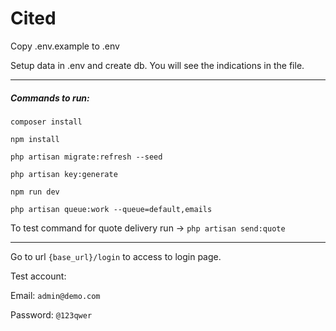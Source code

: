 # **Cited**

Copy .env.example to .env

Setup data in .env and create db. You will see the indications in the file.

___

##### _Commands to run:_

`composer install`

`npm install`

`php artisan migrate:refresh --seed`

`php artisan key:generate`

`npm run dev`

`php artisan queue:work --queue=default,emails`

To test command for quote delivery run -> `php artisan send:quote`

___


Go to url `{base_url}/login` to access to login page.

Test account:

Email: `admin@demo.com`

Password: `@123qwer`

